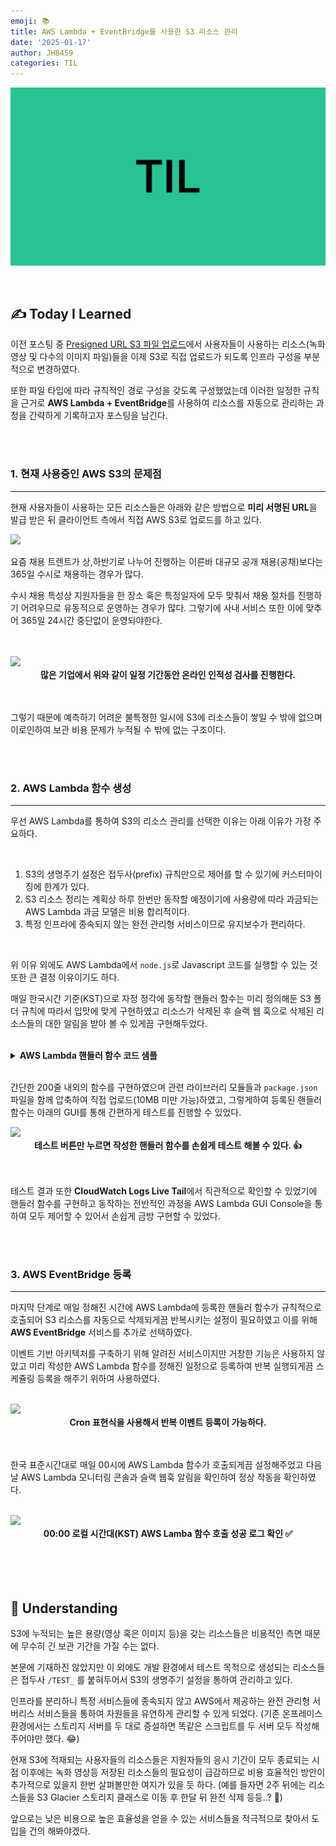 ```yaml
---
emoji: 📚
title: AWS Lambda + EventBridge를 사용한 S3 리소스 관리
date: '2025-01-17'
author: JH8459
categories: TIL
---
```


![github-blog.png](../../assets/common/til.jpeg)

<br>

## ✍️ **T**oday **I** **L**earned

이전 포스팅 중 <a href="https://blog.jh8459.com/2024-12-01-TIL/" target="_blank">Presigned URL S3 파일 업로드</a>에서 사용자들이 사용하는 리소스(녹화영상 및 다수의 이미지 파일)들을 이제 S3로 직접 업로드가 되도록 인프라 구성을 부분적으로 변경하였다.

또한 파일 타입에 따라 규칙적인 경로 구성을 갖도록 구성했었는데 이러한 일정한 규칙을 근거로 <strong>AWS Lambda + EventBridge</strong>를 사용하여 리소스를 자동으로 관리하는 과정을 간략하게 기록하고자 포스팅을 남긴다.

<br>
<br>

### 1. 현재 사용중인 AWS S3의 문제점

---

현재 사용자들이 사용하는 모든 리소스들은 아래와 같은 방법으로 <strong>미리 서명된 URL</strong>을 발급 받은 뒤 클라이언트 측에서 직접 AWS S3로 업로드를 하고 있다.

<img src="https://jh8459.s3.ap-northeast-2.amazonaws.com/blog/2024-12-01-TIL/after_infra.png"/>
<br>

요즘 채용 트렌트가 상,하반기로 나누어 진행하는 이른바 대규모 공개 채용(공채)보다는 365일 수시로 채용하는 경우가 많다.

수시 채용 특성상 지원자들을 한 장소 혹은 특정일자에 모두 맞춰서 채용 절차를 진행하기 어려우므로 유동적으로 운영하는 경우가 많다. 그렇기에 사내 서비스 또한 이에 맞추어 365일 24시간 중단없이 운영되야한다.

<br>
<br>

<img src="https://jh8459.s3.ap-northeast-2.amazonaws.com/blog/2025-01-17-TIL/SKCT.png"/>
<br>
<center><strong>많은 기업에서 위와 같이 일정 기간동안 온라인 인적성 검사를 진행한다.</strong></center><br><br>

그렇기 때문에 예측하기 어려운 불특정한 일시에 S3에 리소스들이 쌓일 수 밖에 없으며 이로인하여 보관 비용 문제가 누적될 수 밖에 없는 구조이다.

<br>
<br>

### 2. AWS Lambda 함수 생성

---

우선 AWS Lambda를 통하여 S3의 리소스 관리를 선택한 이유는 아래 이유가 가장 주요하다.

<br>

1. S3의 생명주기 설정은 접두사(prefix) 규칙만으로 제어를 할 수 있기에 커스터마이징에 한계가 있다.
2. S3 리소스 정리는 계획상 하루 한번만 동작할 예정이기에 사용량에 따라 과금되는 AWS Lambda 과금 모델은 비용 합리적이다.
3. 특정 인프라에 종속되지 않는 완전 관리형 서비스이므로 유지보수가 편리하다.

<br>

위 이유 외에도 AWS Lambda에서 `node.js`로 Javascript 코드를 실행할 수 있는 것 또한 큰 결정 이유이기도 하다.

매일 한국시간 기준(KST)으로 자정 정각에 동작할 핸들러 함수는 미리 정의해둔 S3 폴더 규칙에 따라서 입맛에 맞게 구현하였고 리소스가 삭제된 후 슬랙 웹 훅으로 삭제된 리소스들의 대한 알림을 받아 볼 수 있게끔 구현해두었다.

<br>
<details>
<summary><strong>AWS Lambda 핸들러 함수 코드 샘플</strong></summary>

<br>

```javascript
import { S3Client, ListObjectsV2Command, DeleteObjectsCommand } from '@aws-sdk/client-s3';
import https from 'https';

// S3 클라이언트 초기화
const s3 = new S3Client({ region: 'ap-northeast-2' }); // S3 리전 설정
const SLACK_WEBHOOK_URL = '...'; // Slack 웹훅 URL

/**
 * Lambda 핸들러 함수
 */
export const handler = async () => {
  const bucketName = 'acg-rtc'; // S3 버킷 이름
  const prefixes = ['NEW_ACG/', 'ACG/', 'SK/', 'CJ/', 'NEW_LG/', 'LG/']; // S3 접두어 목록

  // 오늘 기준 30일 전 날짜를 계산하여 cutoffDateString 생성 (YYYY-MM-DD 형식)
  const getCutoffDateString = () => {
    const now = new Date(); // 현재 날짜 가져오기
    now.setDate(now.getDate() - 30); // 30일 전으로 이동
    return now.toISOString().split('T')[0]; // YYYY-MM-DD 형식으로 변환
  };

  const cutoffDateString = getCutoffDateString(); // 기준 날짜 계산

  let totalDeletedSize = 0; // 총 삭제한 리소스 크기 합산
  const allDeletedKeys = []; // 삭제된 키 목록
  const deletedClients = []; // 삭제된 고객사 목록 및 정보

/**
   * 숫자에 1,000 단위로 콤마 추가
   * @param {number} number - 포맷할 숫자
   * @returns {string} 콤마가 추가된 숫자 문자열
   */
  const formatNumberWithCommas = (number) => {
    return new Intl.NumberFormat('ko-KR').format(number);
  };
  
  /**
   * 크기를 적절한 단위로 변환 (MB, GB, TB 등)
   * @param {number} sizeInBytes - 크기 (바이트)
   * @returns {string} 적절한 단위로 변환된 크기 문자열
   */
  const formatSize = (sizeInBytes) => {
    if (sizeInBytes < 1024 ** 2) {
      return `${(sizeInBytes / 1024).toFixed(2)} KB`;
    } else if (sizeInBytes < 1024 ** 3) {
      return `${(sizeInBytes / 1024 ** 2).toFixed(2)} MB`;
    } else if (sizeInBytes < 1024 ** 4) {
      return `${(sizeInBytes / 1024 ** 3).toFixed(2)} GB`;
    } else {
      return `${(sizeInBytes / 1024 ** 4).toFixed(2)} TB`;
    }
  };

  /**
   * S3 객체 삭제 함수
   * 특정 prefix와 cutoffDateString에 따라 삭제할 객체를 필터링하여 삭제
   */
  const deleteObjectsByDate = async (prefix, cutoffDateString) => {
    const deletedKeys = [];
    let prefixDeletedSize = 0; // 특정 prefix에서 삭제한 크기 합산
    let continuationToken = null;

    do {
      const response = await s3.send(
        new ListObjectsV2Command({
          Bucket: bucketName,
          Prefix: prefix, // 탐색할 접두어
          MaxKeys: 1000, // 한 번에 최대 1000개 객체 반환
          ContinuationToken: continuationToken, // 페이징 토큰
        })
      );

      if (!response.Contents || response.Contents.length === 0) {
        break; // 더 이상 처리할 객체가 없음
      }

      // 기준 날짜 이전의 객체 필터링
      const objectsToDelete = response.Contents.filter((obj) => {
        const keyParts = obj.Key.split('/');
        const datePart = keyParts[1]; // 키에서 YYYYMMDD 추출

        return /^\d{8}$/.test(datePart) && datePart < cutoffDateString.replace(/-/g, ''); // 날짜 조건 확인
      });

      // 삭제 요청 수행 (1,000개 단위로 나누어서 삭제)
      for (let i = 0; i < objectsToDelete.length; i += 1000) {
        const batchToDelete = objectsToDelete.slice(i, i + 1000); // 1,000개씩 분할

        await s3.send(
          new DeleteObjectsCommand({
            Bucket: bucketName,
            Delete: {
              Objects: batchToDelete.map((obj) => ({ Key: obj.Key })),
            },
          })
        );

        // 삭제된 객체 키 및 크기 합산
        deletedKeys.push(...batchToDelete.map((obj) => obj.Key));
        const batchDeletedSize = batchToDelete.reduce((sum, obj) => sum + obj.Size, 0);
        prefixDeletedSize += batchDeletedSize;
        totalDeletedSize += batchDeletedSize; // 전체 삭제 크기 합산
      }

      continuationToken = response.NextContinuationToken; // 다음 페이지를 위한 토큰 설정
    } while (continuationToken); // 더 이상 페이지가 없을 때까지 반복

    return { deletedKeys, prefixDeletedSize };
  };

  // 모든 Prefix에 대해 삭제 작업 수행
  const deletePromises = prefixes.map(async (prefix) => {
    try {
      const { deletedKeys, prefixDeletedSize } = await deleteObjectsByDate(prefix, cutoffDateString);
      allDeletedKeys.push(...deletedKeys);

      if (deletedKeys.length > 0) {
        deletedClients.push({
          prefix: prefix.replace('/', ''), // 접두어 이름
          count: deletedKeys.length, // 삭제된 객체 수
          size: prefixDeletedSize, // 삭제된 크기
        });
      }
    } catch (error) {
      console.error(`Failed to process prefix: ${prefix} - ${error.message}`);
    }
  });

  await Promise.all(deletePromises);

  if (allDeletedKeys.length === 0) {
    return { statusCode: 200, body: JSON.stringify({ message: 'No resources to delete.' }) };
  }

  // S3 전체 사용량 가져오기
  const getTotalS3Usage = async () => {
    let totalSize = 0;
    let continuationToken = null;

    do {
      const response = await s3.send(
        new ListObjectsV2Command({
          Bucket: bucketName,
          ContinuationToken: continuationToken,
        })
      );

      totalSize += response.Contents?.reduce((sum, obj) => sum + obj.Size, 0) || 0;
      continuationToken = response.NextContinuationToken;
    } while (continuationToken);

    return totalSize; // 바이트 단위 반환
  };

  const totalS3UsageAfterDeletion = formatSize(await getTotalS3Usage());

  // 삭제된 리소스 정보 내림차순 정렬 (크기 기준)
  deletedClients.sort((a, b) => b.size - a.size);

  // 삭제 정보 문자열 생성
  const deletionDetails = deletedClients
    .map((client) => `  - ${client.prefix}: ${formatNumberWithCommas(client.count)}건 / ${formatSize(client.size)}`)
    .join('\n');

  // Slack 알림 메시지 생성
  const message = {
    channel: '#rtc-notice',
    text: `===============================\n       ‼️ AWS S3 리소스 삭제 알림 ‼️\n------------------------------------------------\n1. S3 총 사용량: ${totalS3UsageAfterDeletion}\n2. 삭제한 리소스 크기: ${formatSize(
      totalDeletedSize
    )} (~ ${cutoffDateString})\n3. 삭제 정보:\n${deletionDetails}\n\n===============================`,
  };

  await sendSlackNotification(message);

  return { statusCode: 200, body: JSON.stringify({ message: 'Resource cleanup completed' }) };
};

/**
 * Slack 알림 전송 함수
 */
const sendSlackNotification = (message) => {
  ...// 생략
};


```

</details>
<br>

간단한 200줄 내외의 함수를 구현하였으며 관련 라이브러리 모듈들과 `package.json` 파일을 함께 압축하여 직접 업로드(10MB 미만 가능)하였고, 그렇게하여 등록된 핸들러 함수는 아래의 GUI를 통해 간편하게 테스트를 진행할 수 있었다.

<img src="https://jh8459.s3.ap-northeast-2.amazonaws.com/blog/2025-01-17-TIL/lambda.png"/>
<br>
<center><strong>테스트 버튼만 누르면 작성한 핸들러 함수를 손쉽게 테스트 해볼 수 있다. 👍</strong></center><br><br>

 테스트 결과 또한 <strong>CloudWatch Logs Live Tail</strong>에서 직관적으로 확인할 수 있었기에 핸들러 함수를 구현하고 동작하는 전반적인 과정을 AWS Lambda GUI Console을 통하여 모두 제어할 수 있어서 손쉽게 금방 구현할 수 있었다.

<br>
<br>

### 3. AWS EventBridge 등록

---

마지막 단계로 매일 정해진 시간에 AWS Lambda에 등록한 핸들러 함수가 규칙적으로 호출되어 S3 리소스를 자동으로 삭제되게끔 반복시키는 설정이 필요하였고 이를 위해 <strong>AWS EventBridge</strong> 서비스를 추가로 선택하였다.

이벤트 기반 아키텍처를 구축하기 위해 알려진 서비스이지만 거창한 기능은 사용하지 않았고 미리 작성한 AWS Lambda 함수를 정해진 일정으로 등록하여 반복 실행되게끔 스케쥴링 등록을 해주기 위하여 사용하였다.

<br>

<img src="https://jh8459.s3.ap-northeast-2.amazonaws.com/blog/2025-01-17-TIL/eventbridge.png"/>
<br>
<center><strong>Cron 표현식을 사용해서 반복 이벤트 등록이 가능하다.</strong></center><br><br>

한국 표준시간대로 매일 00시에 AWS Lambda 함수가 호출되게끔 설정해주었고 다음날 AWS Lambda 모니터링 콘솔과 슬랙 웹훅 알림을 확인하여 정상 작동을 확인하였다.

<br>

<img src="https://jh8459.s3.ap-northeast-2.amazonaws.com/blog/2025-01-17-TIL/monitor.png"/>
<br>
<center><strong>00:00 로컬 시간대(KST) AWS Lamba 함수 호출 성공 로그 확인 ✅</strong></center><br><br>



<br>
<br>

## 🤔 Understanding

S3에 누적되는 높은 용량(영상 혹은 이미지 등)을 갖는 리소스들은 비용적인 측면 때문에 무수히 긴 보관 기간을 가질 수는 없다.

본문에 기재하진 않았지만 이 외에도 개발 환경에서 테스트 목적으로 생성되는 리소스들은 접두사 `/TEST_` 를 붙혀두어서 S3의 생명주기 설정을 통하여 관리하고 있다.

인프라를 분리하니 특정 서비스들에 종속되지 않고 AWS에서 제공하는 완전 관리형 서버리스 서비스들을 통하여 자원들을 유연하게 관리할 수 있게 되었다. (기존 온프레미스 환경에서는 스토리지 서버를 두 대로 증설하면 똑같은 스크립트를 두 서버 모두 작성해 주어야만 했다. 😂)

현재 S3에 적재되는 사용자들의 리소스들은 지원자들의 응시 기간이 모두 종료되는 시점 이후에는 녹화 영상등 저장된 리소스들의 필요성이 급감하므로 비용 효율적인 방안이 추가적으로 있을지 한번 살펴볼만한 여지가 있을 듯 하다. (예를 들자면 2주 뒤에는 리소스들을 S3 Glacier 스토리지 클래스로 이동 후 한달 뒤 완전 삭제 등등..? 🤔)

앞으로는 낮은 비용으로 높은 효율성을 얻을 수 있는 서비스들을 적극적으로 찾아서 도입을 건의 해봐야겠다.

<br>
<br>

